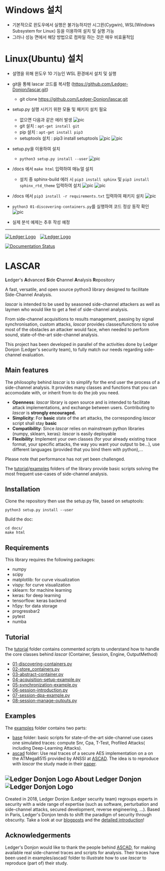# Windows 설치
 * 기본적으로 윈도우에서 실행은 불가능하지만 시그윈(Cygwin), WSL(Windows Subsystem for Linux) 등을 이용하여 설치 및 실행 가능
 * 그러나 성능 면에서 해당 방법으로 컴파일 하는 것은 매우 비효율적임

# Linux(Ubuntu) 설치
 * 설명을 위해 윈도우 10 기능인 WSL 환경에서 설치 및 실행
 * git을 통해 lascar 코드를 복사함 (https://github.com/Ledger-Donjon/lascar.git)
   - git clone https://github.com/Ledger-Donjon/lascar.git
 * setup.py 실행 시키기 위한 모듈 및 패키지 설치 필요
   - 없으면 다음과 같은 에러 발생
   ![pic](https://github.com/aasdzs/lascar/blob/master/captures/01_install_error.PNG?raw=true)
   - git 설치 : `apt-get install git`
   - pip 설치 : `apt-get install pip3` 
   - setuptools 설치 : pip3 install setuptools
   ![pic](https://github.com/aasdzs/lascar/blob/master/captures/02_install_pip.PNG?raw=true)
   ![pic](https://github.com/aasdzs/lascar/blob/master/captures/03_install_setuptools.PNG?raw=true)
 * setup.py을 이용하여 설치
   - `python3 setup.py install --user`
   ![pic](https://github.com/aasdzs/lascar/blob/master/captures/04_install_setup.PNG?raw=true)
 * /docs 에서 `make html` 입력하여 매뉴얼 설치
   - 설치 중 sphinx-build 에러 시 `pip3 install sphinx` 및 `pip3 install sphinx_rtd_theme` 입력하여 설치
   ![pic](https://github.com/aasdzs/lascar/blob/master/captures/05_install_sphinx.PNG?raw=true)
   ![pic](https://github.com/aasdzs/lascar/blob/master/captures/06_install_sphinx2.PNG?raw=true)
 * /docs 에서 `pip3 install -r requirements.txt` 입력하여 패키지 설치
   ![pic](https://github.com/aasdzs/lascar/blob/master/captures/07_install%20requirement.PNG?raw=true)
 * `python3 01-discovering-containers.py`를 실행하여 코드 정상 동작 확인 
   ![pic](https://github.com/aasdzs/lascar/blob/master/captures/08_test.PNG?raw=true)

* 실제 분석 예제는 추후 작성 예정

---




[![Ledger Logo](images/logo_ledger)](https://www.ledger.com/)&emsp;[![Ledger Logo](images/logo_donjon_l)](https://www.ledger.fr/tag/donjon/)

[![Documentation Status](https://readthedocs.org/projects/lascar/badge/?version=latest)](https://lascar.readthedocs.io/en/latest/?badge=latest)

# LASCAR

**L**edger's **A**dvanced **S**ide **C**hannel **A**nalysis **R**epository

A fast, versatile, and open source python3 library designed to facilitate Side-Channel Analysis.

*lascar* is intended to be used by seasoned side-channel attackers as well as laymen who would like to get a feel of side-channel analysis.

From side-channel acquisitions to results management, passing by signal synchronisation, custom attacks, *lascar* provides classes/functions to solve most of the obstacles an attacker would face, when needed to perform sound, state-of-the-art side-channel analysis.

This project has been developed in parallel of the activities done by Ledger Donjon (Ledger's security team), to fully match our needs regarding side-channel evaluation.


## Main features

The philosophy behind *lascar* is to simplify for the end user the process of a side-channel analysis.
It provides many classes and functions that you can accomodate with, or inherit from to do the job you need.

- **Openness**: *lascar* library is open source and is intended to facilitate attack implementations, and exchange between users. Contributing to *lascar* is **strongly encouraged.**
- **Simplicity**: For **basic** state of the art attacks, the corresponding *lascar* script shall stay **basic**
- **Compatibility**: Since *lascar* relies on mainstream python libraries (numpy, sklearn, keras): *lascar* is easily deployable
- **Flexibility**: Implement your own classes (for your already existing trace format, your specific attacks, the way you want your output to be...), use different languages (provided that you bind them with python),...

Please note that performance has not yet been challenged.

The [tutorial](tutorial/)/[examples](examples/) folders of the library provide basic scripts solving the most frequent use-cases of side-channel analysis.


## Installation

Clone the repository then use the setup.py file, based on setuptools:

```
python3 setup.py install --user
```

Build the doc:

```
cd docs/
make html
```

## Requirements

This library requires the following packages:

- numpy
- scipy
- matplotlib: for curve visualization
- vispy: for curve visualization
- sklearn: for machine learning
- keras: for deep learning
- tensorflow: keras backend
- h5py: for data storage
- progressbar2
- pytest
- numba

## Tutorial

The [tutorial](tutorial/) folder contains commented scripts to understand how to handle the core classes behind *lascar* (Container, Session, Engine, OutputMethod)

- [01-discovering-containers.py](tutorial/01-discovering-containers.py)
- [02-store_containers.py](tutorial/02-store_containers.py)
- [03-abstract-container.py](tutorial/03-abstract-container.py)
- [04-acquisition-setup-example.py](tutorial/04-acquisition-setup-example.py)
- [05-synchronization-example.py](tutorial/05-synchronization-example.py)
- [06-session-introduction.py](tutorial/06-session-introduction.py)
- [07-session-dpa-example.py](tutorial/07-session-dpa-example.py)
- [08-session-manage-outputs.py](tutorial/08-session-manage-outputs.py)


## Examples
The [examples](examples/) folder contains two parts:

- [base](examples/base) folder: basic scripts for state-of-the-art side-channel use cases one simulated traces: compute Snr, Cpa, T-Test, Profiled Attacks( including Deep-Learning Attacks).
- [ascad](examples/ascad) folder: Use real traces of a secure AES implementation on a on the ATMega8515 provided by ANSSI at [ASCAD](https://github.com/ANSSI-FR/ASCAD). The idea is to reproduce with *lascar* the study made in their [paper](https://eprint.iacr.org/2018/053.pdf).



## ![Ledger Donjon Logo](images/logo_donjon) About Ledger Donjon ![Ledger Donjon Logo](images/logo_donjon)
Created in 2018, Ledger Donjon (Ledger security team) regroups experts in security with a wide range of expertise (such as software, perturbation and side-channel attacks, secured development, reverse engineering, ...). Based in Paris, Ledger's Donjon tends to shift the paradigm of security through obscurity. Take a look at our [blogposts](https://www.ledger.fr/category/security/) and the [detailed introduction](https://www.ledger.fr/2018/11/12/introducing-ledger-donjon/)!



## Acknowledgerments

Ledger's Donjon would like to thank the people behind [ASCAD](https://github.com/ANSSI-FR/ASCAD), for making available real side-channel traces and scripts for analysis.
Their traces have been used in examples/ascad/ folder to illustrate how to use *lascar* to reproduce (part of) their study.
